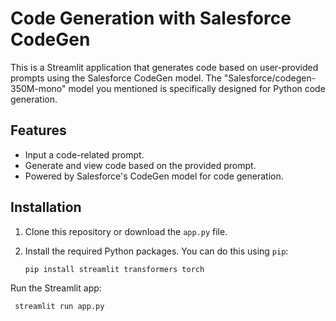# Code Generation with Salesforce CodeGen

This is a Streamlit application that generates code based on user-provided prompts using the Salesforce CodeGen model. The "Salesforce/codegen-350M-mono" model you mentioned is specifically designed for Python code generation.

## Features

- Input a code-related prompt.
- Generate and view code based on the provided prompt.
- Powered by Salesforce's CodeGen model for code generation.

## Installation

1. Clone this repository or download the `app.py` file.

2. Install the required Python packages. You can do this using `pip`:
   ```bash
   pip install streamlit transformers torch
Run the Streamlit app:
 ```bash
  streamlit run app.py
